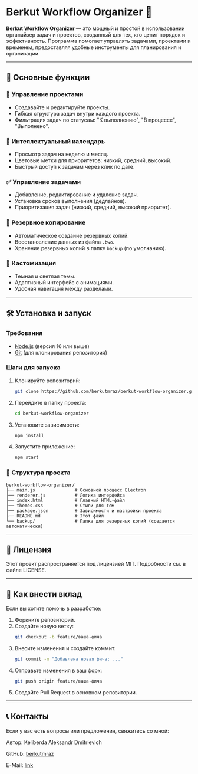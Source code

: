 
# Berkut Workflow Organizer 🦅

**Berkut Workflow Organizer** — это мощный и простой в использовании органайзер задач и проектов, созданный для тех, кто ценит порядок и эффективность. Программа помогает управлять задачами, проектами и временем, предоставляя удобные инструменты для планирования и организации.

---

## 🚀 Основные функции

### 📂 Управление проектами
- Создавайте и редактируйте проекты.
- Гибкая структура задач внутри каждого проекта.
- Фильтрация задач по статусам: "К выполнению", "В процессе", "Выполнено".

### 📅 Интеллектуальный календарь
- Просмотр задач на неделю и месяц.
- Цветовые метки для приоритетов: низкий, средний, высокий.
- Быстрый доступ к задачам через клик по дате.

### ✅ Управление задачами
- Добавление, редактирование и удаление задач.
- Установка сроков выполнения (дедлайнов).
- Приоритизация задач (низкий, средний, высокий приоритет).

### 💾 Резервное копирование
- Автоматическое создание резервных копий.
- Восстановление данных из файла `.bwo`.
- Хранение резервных копий в папке `backup` (по умолчанию).

### 🎨 Кастомизация
- Темная и светлая темы.
- Адаптивный интерфейс с анимациями.
- Удобная навигация между разделами.

---

## 🛠 Установка и запуск

### Требования
- [Node.js](https://nodejs.org/) (версия 16 или выше)
- [Git](https://git-scm.com/) (для клонирования репозитория)

### Шаги для запуска
1. Клонируйте репозиторий:
   ```bash
   git clone https://github.com/berkutmraz/berkut-workflow-organizer.git
   ```

2. Перейдите в папку проекта:
   ```bash
   cd berkut-workflow-organizer
   ```

3. Установите зависимости:
   ```bash
   npm install
   ```

4. Запустите приложение:
   ```bash
   npm start
   ```

### 📂 Структура проекта
```plaintext
berkut-workflow-organizer/
├── main.js               # Основной процесс Electron
├── renderer.js           # Логика интерфейса
├── index.html            # Главный HTML-файл
├── themes.css            # Стили для тем
├── package.json          # Зависимости и настройки проекта
├── README.md             # Этот файл
└── backup/               # Папка для резервных копий (создается автоматически)
```

---

## 📄 Лицензия
Этот проект распространяется под лицензией MIT. Подробности см. в файле LICENSE.

---

## 🤝 Как внести вклад
Если вы хотите помочь в разработке:

1. Форкните репозиторий.
2. Создайте новую ветку:
   ```bash
   git checkout -b feature/ваша-фича
   ```
3. Внесите изменения и создайте коммит:
   ```bash
   git commit -m "Добавлена новая фича: ..."
   ```
4. Отправьте изменения в ваш форк:
   ```bash
   git push origin feature/ваша-фича
   ```
5. Создайте Pull Request в основном репозитории.

---

## 📞 Контакты
Если у вас есть вопросы или предложения, свяжитесь со мной:

Автор: Keliberda Aleksandr Dmitrievich

GitHub: [berkutmraz](https://github.com/berkutmraz)

E-Mail: [link](mailto:aleksandr@keliberda.ru)


